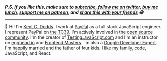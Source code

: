 _**P.S. If you like this, make sure to [subscribe](http://kcd.im/news),
[follow me on twitter](https://twitter.com/kentcdodds),
[buy me lunch](http://kcd.im/donate),
[support me on patreon](http://kcd.im/patreon), and
[share this with your friends](http://kcd.im/news) 😀**_

---

👋 Hi! I'm [Kent C. Dodds](https://kentcdodds.com/). I work at
[PayPal](https://www.paypal.com/) as a full stack JavaScript engineer. I
represent PayPal on [the TC39](https://github.com/tc39). I'm actively involved
in the [open source community](https://github.com/kentcdodds). I'm the creator
of [TestingJavaScript.com](https://testingjavascript.com) and I'm an instructor
on [egghead.io](https://egghead.io/instructors/kentcdodds) and
[Frontend Masters](https://frontendmasters.com/). I'm also a
[Google Developer Expert](https://developers.google.com/experts/people/kent-c-dodds).
I'm happily married and the father of four kids. I like my family, code,
JavaScript, and React.
